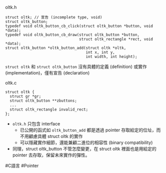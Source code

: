 
oltk.h
```
struct oltk; // 宣告 (incomplete type, void)
struct oltk_button;
typedef void oltk_button_cb_click(struct oltk_button *button, void *data);
typedef void oltk_button_cb_draw(struct oltk_button *button,
                                 struct oltk_rectangle *rect, void *data);
struct oltk_button *oltk_button_add(struct oltk *oltk,
                                    int x, int y,
                                    int width, int height);
```

`struct oltk` 和 `struct oltk_button` 沒有具體的定義 (definition) 或實作 (implementation)，僅有宣告 (declaration)

oltk.c
```
struct oltk {
  struct gr *gr;
  struct oltk_button **zbuttons;
  ...
  struct oltk_rectangle invalid_rect;
};
```


- `oltk.h` 只包含 interface
	- 已公開的函式如 `oltk_button_add` 都是透過 pointer 存取給定的位址，而不用顧慮具體 struct oltk 的實作
	- 可以隱藏實作細節，還能兼顧二進位的相容性 (binary compatibility)
- 同理，struct oltk_button 不管怎麼變更，在 struct oltk 裡面也是用給定的 pointer 去存取，保留未來實作的彈性。

#C語言 #Pointer 